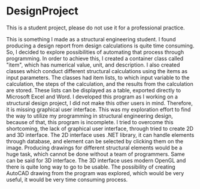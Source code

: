# DesignProject
This is a student project, please do not use it for a professional practice.

This is something I made as a structural engineering student. I found producing a design report from design calculations is quite time consuming. So, I decided to explore possibilities of automating that process through programming.
In order to achieve this, I created a container class called "item", which has numerical value, unit, and description. I also created classes which conduct different structural calculations using the items as input parameters. The classes had item lists, to which input variable to the calculation, the steps of the calculation, and the results from the calculation are stored. These lists can be displayed as a table, exported directly to Microsoft Excel and Word.
I developed this program as I working on a structural design project, I did not make this other users in mind. Therefore, it is missing graphical user interface. This was my exploration effort to find the way to utilize my programming in structural engineering design, because of that, this program is incomplete. 
I tried to overcome this shortcoming, the lack of graphical user interface, through tried to create 2D and 3D interface. The 2D interface uses .NET library, it can handle elements through database, and element can be selected by clicking them on the image. Producing drawings for different structural elements would be a huge task, which cannot be done without a team of programmers. Same can be said for 3D interface. The 3D interface uses modern OpenGL and there is quite long way to go to be usable. The possibility of creating AutoCAD drawing from the program was explored, which would be very useful, it would be very time consuming process.
